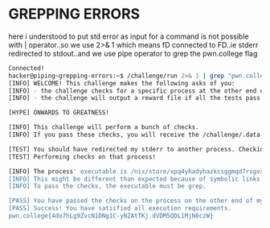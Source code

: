 # GREPPING ERRORS
here i understood to put std error as input for a command is not possible with | operator..so we use 2>& 1
which means fD connected to FD..ie stderr redirected to stdout..and we use pipe operator to grep the pwn.college flag
``` bash
Connected!
hacker@piping~grepping-errors:~$ /challenge/run 2>& 1 | grep "pwn.college"
[INFO] WELCOME! This challenge makes the following asks of you:
[INFO] - the challenge checks for a specific process at the other end of stderr : grep
[INFO] - the challenge will output a reward file if all the tests pass : /challenge/.data.txt

[HYPE] ONWARDS TO GREATNESS!

[INFO] This challenge will perform a bunch of checks.
[INFO] If you pass these checks, you will receive the /challenge/.data.txt file.

[TEST] You should have redirected my stderr to another process. Checking...
[TEST] Performing checks on that process!

[INFO] The process' executable is /nix/store/xpq4yhadyhazkcsggmqd7rsgvxb3kjy4-gnugrep-3.11/bin/grep.
[INFO] This might be different than expected because of symbolic links (for example, from /usr/bin/python to /usr/bin/python3 to /usr/bin/python3.8).
[INFO] To pass the checks, the executable must be grep.

[PASS] You have passed the checks on the process on the other end of my stderr!
[PASS] Success! You have satisfied all execution requirements.
pwn.college{4do7hLg9ZvcN1DNg1C-yNZAtTKj.dVDM5QDL1MjN0czW}
```
